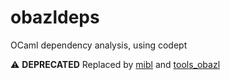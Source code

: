 # obazldeps
OCaml dependency analysis, using codept

⚠️ **DEPRECATED**  Replaced by [mibl](https://github.com/obazl/mibl) and [tools_obazl](https://github.com/obazl/tools_obazl)

